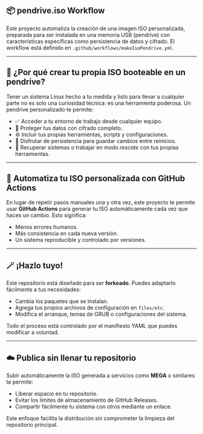 ## 📦 pendrive.iso Workflow  
Este proyecto automatiza la creación de una imagen ISO personalizada, preparada para ser instalada en una memoria USB (pendrive) con características específicas como persistencia de datos y cifrado. El workflow está definido en `.github/workflows/makeIsoPendrive.yml`.

---

## 🧠 ¿Por qué crear tu propia ISO booteable en un pendrive?

Tener un sistema Linux hecho a tu medida y listo para llevar a cualquier parte no es solo una curiosidad técnica: es una herramienta poderosa. Un pendrive personalizado te permite:

- ✅ Acceder a tu entorno de trabajo desde cualquier equipo.
- 🔐 Proteger tus datos con cifrado completo.
- ⚙️ Incluir tus propias herramientas, scripts y configuraciones.
- 💾 Disfrutar de persistencia para guardar cambios entre reinicios.
- 🔄 Recuperar sistemas o trabajar en modo *rescate* con tus propias herramientas.

---

## 🚀 Automatiza tu ISO personalizada con GitHub Actions

En lugar de repetir pasos manuales una y otra vez, este proyecto te permite usar **GitHub Actions** para generar tu ISO automáticamente cada vez que haces un cambio. Esto significa:

- Menos errores humanos.
- Más consistencia en cada nueva versión.
- Un sistema reproducible y controlado por versiones.

---

## 🪄 ¡Hazlo tuyo!

Este repositorio está diseñado para ser **forkeado**. Puedes adaptarlo fácilmente a tus necesidades:

- Cambia los paquetes que se instalan.
- Agrega tus propios archivos de configuración en `files/etc`.
- Modifica el arranque, temas de GRUB o configuraciones del sistema.

Todo el proceso está controlado por el manifiesto YAML que puedes modificar a voluntad.

---

## ☁️ Publica sin llenar tu repositorio

Subir automáticamente la ISO generada a servicios como **MEGA** o similares te permite:

- Liberar espacio en tu repositorio.
- Evitar los límites de almacenamiento de GitHub Releases.
- Compartir fácilmente tu sistema con otros mediante un enlace.

Este enfoque facilita la distribución sin comprometer la limpieza del repositorio principal.
